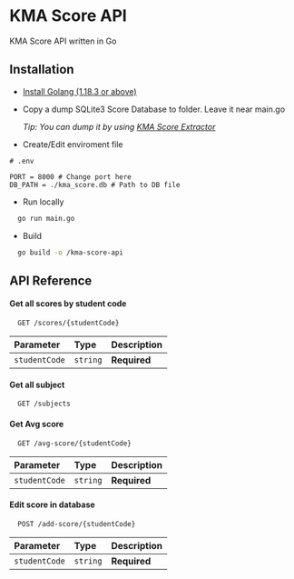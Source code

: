 
# KMA Score API

KMA Score API written in Go


## Installation

- [Install Golang (1.18.3 or above)](https://go.dev/doc/install)

- Copy a dump SQLite3 Score Database to folder. Leave it near main.go

    *Tip: You can dump it by using [KMA Score Extractor](https://github.com/Haven-Code/KMA-Score-Extractor)*

- Create/Edit enviroment file

```env
# .env

PORT = 8000 # Change port here
DB_PATH = ./kma_score.db # Path to DB file
```

- Run locally

```bash
  go run main.go
```

- Build

```bash
  go build -o /kma-score-api
```
    
## API Reference

#### Get all scores by student code

```http
  GET /scores/{studentCode}
```

| Parameter | Type     | Description                |
| :-------- | :------- | :------------------------- |
| `studentCode` | `string` | **Required** |

#### Get all subject

```http
  GET /subjects
```

#### Get Avg score

```http
  GET /avg-score/{studentCode}
```

| Parameter | Type     | Description                |
| :-------- | :------- | :------------------------- |
| `studentCode` | `string` | **Required** |

#### Edit score in database

```http
  POST /add-score/{studentCode}
```

| Parameter | Type     | Description                |
| :-------- | :------- | :------------------------- |
| `studentCode` | `string` | **Required** |

